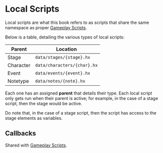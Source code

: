 # Local Scripts

Local scripts are what this book refers to as scripts that share the same
namespace as proper [Gameplay Scripts](./gameplay.md).

Below is a table, detailing the various types of local scripts:

|Parent   |Location                   |
|---------|---------------------------|
|Stage    |`data/stages/{stage}.hx`   |
|Character|`data/characters/{char}.hx`|
|Event    |`data/events/{event}.hx`   |
|Notetype |`data/notes/{note}.hx`     |

Each one has an assigned **parent** that details their type. Each local
script only gets run when their parent is active; for example, in the case
of a stage script, then the stage would be active.

Do note that, in the case of a stage script, then the script has access
to the stage elements as variables.

## Callbacks

Shared with [Gameplay Scripts](./gameplay.md).
